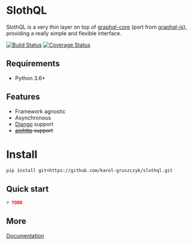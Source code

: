 # SlothQL
SlothQL is a very thin layer on top of [graphql-core](https://github.com/graphql-python/graphql-core) 
(port from [graphql-js](https://github.com/graphql/graphql-js)),
providing a really simple and flexible interface.

[![Build Status](https://travis-ci.org/karol-gruszczyk/slothql.svg?branch=master)](https://travis-ci.org/karol-gruszczyk/slothql)
[![Coverage Status](https://coveralls.io/repos/github/karol-gruszczyk/slothql/badge.svg?branch=master)](https://coveralls.io/github/karol-gruszczyk/slothql?branch=master)

## Requirements
* Python 3.6+

## Features
* Framework agnostic
* Asynchronous
* [Django](https://www.djangoproject.com/) support
* ~~[aiohttp](https://aiohttp.readthedocs.io/en/stable/) support~~

# Install
```bash
pip install git+https://github.com/karol-gruszczyk/slothql.git
```

## Quick start
```python
# TODO
```

## More
[Documentation]()
